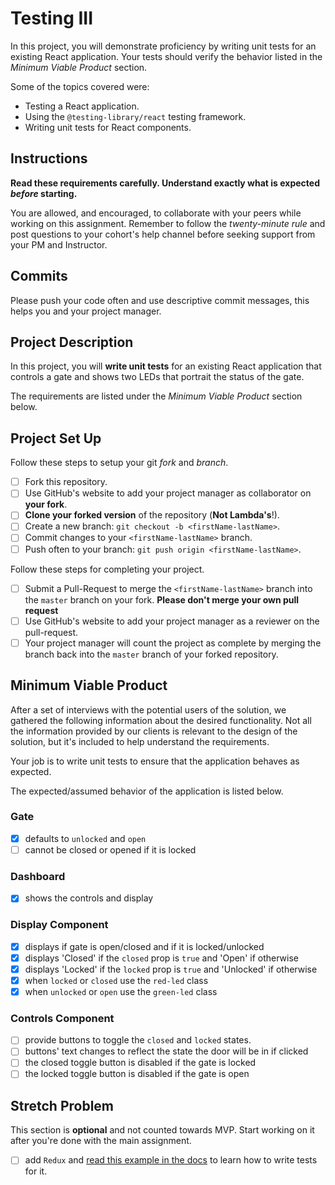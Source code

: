 # Testing III

In this project, you will demonstrate proficiency by writing unit tests for an existing React application. Your tests should verify the behavior listed in the _Minimum Viable Product_ section.

Some of the topics covered were:

-   Testing a React application.
-   Using the `@testing-library/react` testing framework.
-   Writing unit tests for React components.

## Instructions

**Read these requirements carefully. Understand exactly what is expected _before_ starting.**

You are allowed, and encouraged, to collaborate with your peers while working on this assignment. Remember to follow the _twenty-minute rule_ and post questions to your cohort's help channel before seeking support from your PM and Instructor.

## Commits

Please push your code often and use descriptive commit messages, this helps you and your project manager.

## Project Description

In this project, you will **write unit tests** for an existing React application that controls a gate and shows two LEDs that portrait the status of the gate.

The requirements are listed under the _Minimum Viable Product_ section below.

## Project Set Up

Follow these steps to setup your git _fork_ and _branch_.

-   [ ] Fork this repository.
-   [ ] Use GitHub's website to add your project manager as collaborator on **your fork**.
-   [ ] **Clone your forked version** of the repository (**Not Lambda's**!).
-   [ ] Create a new branch: `git checkout -b <firstName-lastName>`.
-   [ ] Commit changes to your `<firstName-lastName>` branch.
-   [ ] Push often to your branch: `git push origin <firstName-lastName>`.

Follow these steps for completing your project.

-   [ ] Submit a Pull-Request to merge the `<firstName-lastName>` branch into the `master` branch on your fork. **Please don't merge your own pull request**
-   [ ] Use GitHub's website to add your project manager as a reviewer on the pull-request.
-   [ ] Your project manager will count the project as complete by merging the branch back into the `master` branch of your forked repository.

## Minimum Viable Product

After a set of interviews with the potential users of the solution, we gathered the following information about the desired functionality. Not all the information provided by our clients is relevant to the design of the solution, but it's included to help understand the requirements.

Your job is to write unit tests to ensure that the application behaves as expected.

The expected/assumed behavior of the application is listed below.

### Gate

-   [x] defaults to `unlocked` and `open`
-   [ ] cannot be closed or opened if it is locked

### Dashboard

-   [x] shows the controls and display

### Display Component

-   [x] displays if gate is open/closed and if it is locked/unlocked
-   [x] displays 'Closed' if the `closed` prop is `true` and 'Open' if otherwise
-   [x] displays 'Locked' if the `locked` prop is `true` and 'Unlocked' if otherwise
-   [x] when `locked` or `closed` use the `red-led` class
-   [x] when `unlocked` or `open` use the `green-led` class

### Controls Component

-   [ ] provide buttons to toggle the `closed` and `locked` states.
-   [ ] buttons' text changes to reflect the state the door will be in if clicked
-   [ ] the closed toggle button is disabled if the gate is locked
-   [ ] the locked toggle button is disabled if the gate is open

## Stretch Problem

This section is **optional** and not counted towards MVP. Start working on it after you're done with the main assignment.

-   [ ] add `Redux` and [read this example in the docs](https://testing-library.com/docs/example-react-redux) to learn how to write tests for it.
